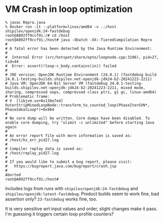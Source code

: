 # VM Crash in loop optimization

```
% javac Repro.java
% docker run -it --platform=linux/amd64 -v .:/host shipilev/openjdk:24-fastdebug
root@4892ff9ccf91:/# cd /host
root@4892ff9ccf91:/host# java -Xbatch -XX:-TieredCompilation Repro
#
# A fatal error has been detected by the Java Runtime Environment:
#
#  Internal Error (src/hotspot/share/opto/loopnode.cpp:3196), pid=27, tid=44
#  Error: assert(!loop->_body.contains(in)) failed
#
# JRE version: OpenJDK Runtime Environment (24.0.1) (fastdebug build 24.0.1-testing-builds.shipilev.net-openjdk-jdk24-b2-20241223-2211)
# Java VM: OpenJDK 64-Bit Server VM (fastdebug 24.0.1-testing-builds.shipilev.net-openjdk-jdk24-b2-20241223-2211, mixed mode, sharing, compressed oops, compressed class ptrs, g1 gc, linux-amd64)
# Problematic frame:
# V  [libjvm.so+0x136e7e4]  OuterStripMinedLoopNode::transform_to_counted_loop(PhaseIterGVN*, PhaseIdealLoop*)+0x964
#
# No core dump will be written. Core dumps have been disabled. To enable core dumping, try "ulimit -c unlimited" before starting Java again
#
# An error report file with more information is saved as:
# /host/hs_err_pid27.log
#
# Compiler replay data is saved as:
# /host/replay_pid27.log
#
# If you would like to submit a bug report, please visit:
#   https://bugreport.java.com/bugreport/crash.jsp
#
Aborted
root@4892ff9ccf91:/host#
```

Includes logs from runs with `shipilev/openjdk:24-fastdebug` and `shipilev/openjdk:latest-fastdebug`.
Product builds seem to work fine, bad assertion only?
`23-fastdebug` works fine, too.

It is very sensitive wrt input values and order, slight changes make it pass.
I'm guessing it triggers certain loop profile counters?
